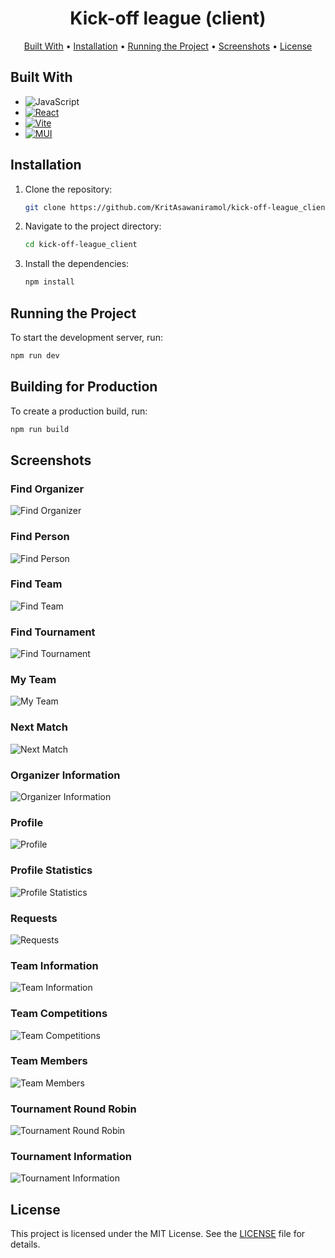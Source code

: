 <h1 align="center">
  Kick-off league (client)
  <br>
</h1>

<p align="center">
  <a href="#built-with">Built With</a> •
  <a href="#installation">Installation</a> •
  <a href="#running-the-project">Running the Project</a> •
  <a href="#screenshots">Screenshots</a> •
  <a href="#license">License</a>
</p>

## Built With

- ![JavaScript][JS-badge]
- [![React][React-badge]][React-url]
- [![Vite][Vite-badge]][Vite-url]
- [![MUI][MUI-badge]][MUI-url]

## Installation

1. Clone the repository:

   ```bash
   git clone https://github.com/KritAsawaniramol/kick-off-league_client.git
   ```

2. Navigate to the project directory:

   ```bash
   cd kick-off-league_client
   ```

3. Install the dependencies:

   ```bash
   npm install
   ```

## Running the Project

To start the development server, run:

```bash
npm run dev
```

## Building for Production

To create a production build, run:

```bash
npm run build
```

## Screenshots

### Find Organizer
![Find Organizer](screenshots/findOrg.png)

### Find Person
![Find Person](screenshots/findPerson.png)

### Find Team
![Find Team](screenshots/findTeam.png)

### Find Tournament
![Find Tournament](screenshots/findTournament.png)

### My Team
![My Team](screenshots/myTeam.png)

### Next Match
![Next Match](screenshots/nextMatch.png)

### Organizer Information
![Organizer Information](screenshots/orgInfo.png)

### Profile
![Profile](screenshots/profile.png)

### Profile Statistics
![Profile Statistics](screenshots/profileStat.png)

### Requests
![Requests](screenshots/request.png)

### Team Information
![Team Information](screenshots/teamInfo.png)

### Team Competitions
![Team Competitions](screenshots/teamInfoCompetitions.png)

### Team Members
![Team Members](screenshots/teamInfoMember.png)

### Tournament Round Robin
![Tournament Round Robin](screenshots/tournamentInfoRoundRobin.png)

### Tournament Information
![Tournament Information](screenshots/tournamentInfoTournament.png)





## License

This project is licensed under the MIT License. See the [LICENSE](LICENSE) file for details.

[JS-badge]: https://img.shields.io/badge/JavaScript-323330?style=for-the-badge&logo=javascript&logoColor=F7DF1E
[Vite-url]: https://vite.dev/
[Vite-badge]: https://img.shields.io/badge/Vite-B73BFE?style=for-the-badge&logo=vite&logoColor=FFD62E
[React-url]: https://react.dev/
[React-badge]: https://img.shields.io/badge/React-20232A?style=for-the-badge&logo=react&logoColor=61DAFB
[MUI-url]: https://mui.com/
[MUI-badge]: https://img.shields.io/badge/Material%20UI-007FFF?style=for-the-badge&logo=mui&logoColor=white
